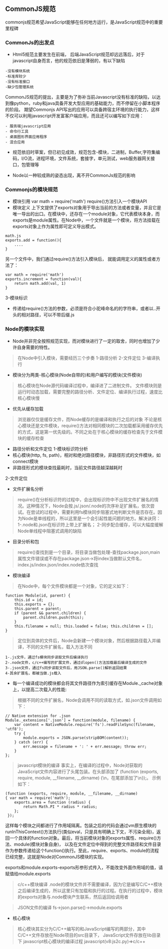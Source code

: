 ## CommonJS规范
commonjs规范希望JavaScript能够在任何地方运行，是JavaScript规范中的重要里程碑

### CommonJs的出发点
- Html5规范主要发生在前端， 后端JavaScript规范却远远落后，对于javascript自身而言，他的规范依旧是薄弱的，有以下缺陷
````
-没有模块系统
-标准库较少
-没有标准接口
-缺少包管理系统
````
CommonJS规范的提出，主要是为了弥补当前Javascript没有标准的缺陷，以达到像python，ruby和java具备开发大型应用的基础能力，而不停留在小脚本程序的阶段。
期望Commonjs API写出的应用可以具备跨宿主环境的执行能力，这样不仅可以利用javascript开发富客户端应用，而且还可以编写如下应用：
````
- 服务端javascript应用
- 命令行工具
- 桌面图形界面应用程序
- 混合应用
````

- 规范依旧时草案，但已初见成效，规范包含-模块，二进制，Buffer,字符集编码，I/O流，进程环境，文件系统，套接字，单元测试，web服务器网关接口，包管理等

- Node以一种较成熟的姿态出现，离不开CommonJs规范的影响

### Commonjs的模块规范
- 模块引用
var math = require('math')
require()方法引入一个模块API
- 模块定义
上下文提供了exports对象用于导出当前的方法或者变量，并且它是唯一导出的出口。在模块中，还存在一个module对象，它代表模块本身，而exports是module属性。在Node中，一个文件就是一个模块，将方法挂载在exports对象上作为属性即可定义导出模式。
````
math.js
exports.add = function(){
    ....
}
````

另一个文件中，我们通过require()方法引入模块后， 就能调用定义的属性或者方法了：
````
var math = require('math')
exports.increment = function(val){
    return math.add(val, 1)
}
````
3-模块标识
- 传递给require()方法的参数，必须是符合小驼峰命名的的字符串，或者以..开头的相对路径，可以不带后缀.js

### Node的模块实现
- Node并非完全按照规范实现，而对模块进行了一定的取舍，同时也增加了少许自身需要的特性。
> 在Node中引入模块，需要经历三个步奏
> 1-路径分析
> 2-文件定位
> 3-编译执行
- 模块分为两类-核心模块(Node自带的)和用户编写的模块(文件模块)
>核心模块在Node源代码编译过程中，编译进了二进制文件。
>文件模块则是运行时动态加载，需要完整的路径分析、文件定位、编译执行过程，速度比核心模块慢

- 优先从缓存加载
> 浏览器仅仅是缓存文件，而Node缓存的是编译和执行之后的对象
> 不论是核心模块还是文件模块，require()方法对相同模块的二次加载都采用缓存优先的方式，这是第一优先级的。不同之处在于核心模块的缓存检查先于文件模块的缓存检查

- 路径分析和文件定位
1-模块标识符分析
- 核心模块(http, fs, path)，相对和绝对路径模块，非路径形式的文件模块，如connect模块
- 非路径形式的模块查找最耗时，当前文件路径越深越耗时

2-文件定位
- 文件扩展名分析
> require()在分析标识符的过程中，会出现标识符中不出现文件扩展名的情况。这种情况下，Node会按.js/.json/.node的次序补足扩展名，依次尝试。在尝试的过程中，需要利用fs模块同步阻塞式地判断文件是否存在。因为Node是单线程的，所以这里是一个会引起性能问题的地方。解决诀窍：1-.node和.json在标识符上带上扩展名； 2-同步配合缓存，可以大幅度缓解Node单线程中阻塞式调用的缺陷

- 目录分析和包
> require()查找到是一个目录，将目录当做包处理-查找package.json,main属性文件错误或不存在package.json->将index当做默认文件名，index.js/index.json/index.node依次查找

- 模块编译
> 在Node中，每个文件模块都是一个对象，它的定义如下：
````
function Module(id, parent) { 
    this.id = id;
    this.exports = {}; 
    this.parent = parent;
    if (parent && parent.children) {
        parent.children.push(this);
    }
    this.filename = null; this.loaded = false; this.children = [];
}
````

> 定位到具体的文件后，Node会新建一个模块对象，然后根据路径载入并编译，不同的文件扩展名，载入方法不同
````
1-.js文件，通过fs模块同步读取文件后编译执行
2-.node文件，c/c++编写的扩展文件，通过dlopen()方法加载最后编译生成的文件
3-.json文件，通过fs同步读取文件后，用JSON.parse()解析返回结果
4-其余扩展名，都被当做.js载入
````

- 每一个编译成功的模块都会将其文件路径作为索引缓存在Module._cache对象上，以提高二次载入的性能:
> 根据不同的文件扩展名，Node会调用不同的读取方式，如.json文件调用如下：
````
// Native extension for .json
Module._extensions['.json'] = function(module, filename) {
    var content = NativeModule.require('fs').readFileSync(filename, 'utf8'); 
    try {
        module.exports = JSON.parse(stripBOM(content));
    } catch (err) {
        err.message = filename + ': ' + err.message; throw err;
    } 
};
````
> javascript模块的编译
事实上，在编译的过程中，Node对获取的JavaScript文件内容进行了头尾包装。在头部添加了
(function (exports, require, module, __filename, __dirname) {\n，在尾部添加了\n});。
示例如下：
````
(function (exports, require, module, __filename, __dirname) 
{ var math = require('math');
    exports.area = function (radius) {
        return Math.PI * radius * radius; 
    };
 });
 ````
 这样每个模块之间都进行了作用域隔离。包装之后的代码会通过vm原生模块的
runInThisContext()方法执行(类似eval，只是具有明确上下文，不污染全局)，返回一个具体的function对象。最后，将当前模块对象的exports属性、require()方法、module(模块对象自身)， 以及在文件定位中得到的完整文件路径和文件目录作为参数传递给这个function()执行。至此，require、exports、module的流程已经完整，这就是Node对CommonJS模块的实现。

exports和module.exports-exports形参形式传入，不能改变外面作用域的值，请赋值给module.exports


> c/c++模块编译
.node的模块文件并不需要编译，因为它是编写C/C++模块之后编译生成的，所以这里只有加载和执行的过程。在执行的过程中，模块的exports对象与.node模块产生联系，然后返回给调用者

> JSON文件的编译
fs->json.parse()->module.exports


- 核心模块
>  核心模块其实分为C/C++编写的和JavaScript编写的两部分，其中C/C++文件存放在Node项目的src目录下， JavaScript文件存放在lib目录下
> javascript核心模块的编译过程
javascript(v8:js2c.py)=>c/c++




